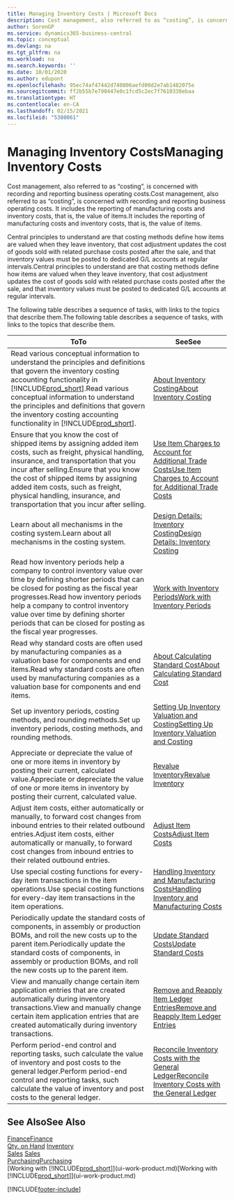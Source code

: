 ```yaml
---
title: Managing Inventory Costs | Microsoft Docs
description: Cost management, also referred to as “costing”, is concerned with recording and reporting business operating costs. It includes the reporting of manufacturing costs and inventory costs, that is, the value of items.
author: SorenGP
ms.service: dynamics365-business-central
ms.topic: conceptual
ms.devlang: na
ms.tgt_pltfrm: na
ms.workload: na
ms.search.keywords: ''
ms.date: 10/01/2020
ms.author: edupont
ms.openlocfilehash: 95ec74af47442d740806aefd00d2e7ab1482075e
ms.sourcegitcommit: ff2b55b7e790447e0c1fcd5c2ec7f7610338ebaa
ms.translationtype: HT
ms.contentlocale: en-CA
ms.lasthandoff: 02/15/2021
ms.locfileid: "5380061"
---
```

# <a name="managing-inventory-costs"></a><span data-ttu-id="528ba-104">Managing Inventory Costs</span><span class="sxs-lookup"><span data-stu-id="528ba-104">Managing Inventory Costs</span></span>
<span data-ttu-id="528ba-105">Cost management, also referred to as “costing”, is concerned with recording and reporting business operating costs.</span><span class="sxs-lookup"><span data-stu-id="528ba-105">Cost management, also referred to as “costing”, is concerned with recording and reporting business operating costs.</span></span> <span data-ttu-id="528ba-106">It includes the reporting of manufacturing costs and inventory costs, that is, the value of items.</span><span class="sxs-lookup"><span data-stu-id="528ba-106">It includes the reporting of manufacturing costs and inventory costs, that is, the value of items.</span></span>   

<span data-ttu-id="528ba-107">Central principles to understand are that costing methods define how items are valued when they leave inventory, that cost adjustment updates the cost of goods sold with related purchase costs posted after the sale, and that inventory values must be posted to dedicated G/L accounts at regular intervals.</span><span class="sxs-lookup"><span data-stu-id="528ba-107">Central principles to understand are that costing methods define how items are valued when they leave inventory, that cost adjustment updates the cost of goods sold with related purchase costs posted after the sale, and that inventory values must be posted to dedicated G/L accounts at regular intervals.</span></span>

<span data-ttu-id="528ba-108">The following table describes a sequence of tasks, with links to the topics that describe them.</span><span class="sxs-lookup"><span data-stu-id="528ba-108">The following table describes a sequence of tasks, with links to the topics that describe them.</span></span>

|<span data-ttu-id="528ba-109">**To**</span><span class="sxs-lookup"><span data-stu-id="528ba-109">**To**</span></span>|<span data-ttu-id="528ba-110">**See**</span><span class="sxs-lookup"><span data-stu-id="528ba-110">**See**</span></span>|  
|------------|-------------|  
|<span data-ttu-id="528ba-111">Read various conceptual information to understand the principles and definitions that govern the inventory costing accounting functionality in [!INCLUDE[prod_short](includes/prod_short.md)].</span><span class="sxs-lookup"><span data-stu-id="528ba-111">Read various conceptual information to understand the principles and definitions that govern the inventory costing accounting functionality in [!INCLUDE[prod_short](includes/prod_short.md)].</span></span>|[<span data-ttu-id="528ba-112">About Inventory Costing</span><span class="sxs-lookup"><span data-stu-id="528ba-112">About Inventory Costing</span></span>](finance-learn-about-costing.md)|  
|<span data-ttu-id="528ba-113">Ensure that you know the cost of shipped items by assigning added item costs, such as freight, physical handling, insurance, and transportation that you incur after selling.</span><span class="sxs-lookup"><span data-stu-id="528ba-113">Ensure that you know the cost of shipped items by assigning added item costs, such as freight, physical handling, insurance, and transportation that you incur after selling.</span></span>|[<span data-ttu-id="528ba-114">Use Item Charges to Account for Additional Trade Costs</span><span class="sxs-lookup"><span data-stu-id="528ba-114">Use Item Charges to Account for Additional Trade Costs</span></span>](payables-how-assign-item-charges.md)|
|<span data-ttu-id="528ba-115">Learn about all mechanisms in the costing system.</span><span class="sxs-lookup"><span data-stu-id="528ba-115">Learn about all mechanisms in the costing system.</span></span>|[<span data-ttu-id="528ba-116">Design Details: Inventory Costing</span><span class="sxs-lookup"><span data-stu-id="528ba-116">Design Details: Inventory Costing</span></span>](design-details-inventory-costing.md)|
|<span data-ttu-id="528ba-117">Read how inventory periods help a company to control inventory value over time by defining shorter periods that can be closed for posting as the fiscal year progresses.</span><span class="sxs-lookup"><span data-stu-id="528ba-117">Read how inventory periods help a company to control inventory value over time by defining shorter periods that can be closed for posting as the fiscal year progresses.</span></span>|[<span data-ttu-id="528ba-118">Work with Inventory Periods</span><span class="sxs-lookup"><span data-stu-id="528ba-118">Work with Inventory Periods</span></span>](finance-how-to-work-with-inventory-periods.md)|
|<span data-ttu-id="528ba-119">Read why standard costs are often used by manufacturing companies as a valuation base for components and end items.</span><span class="sxs-lookup"><span data-stu-id="528ba-119">Read why standard costs are often used by manufacturing companies as a valuation base for components and end items.</span></span>|[<span data-ttu-id="528ba-120">About Calculating Standard Cost</span><span class="sxs-lookup"><span data-stu-id="528ba-120">About Calculating Standard Cost</span></span>](finance-about-calculating-standard-cost.md)|
|<span data-ttu-id="528ba-121">Set up inventory periods, costing methods, and rounding methods.</span><span class="sxs-lookup"><span data-stu-id="528ba-121">Set up inventory periods, costing methods, and rounding methods.</span></span>|[<span data-ttu-id="528ba-122">Setting Up Inventory Valuation and Costing</span><span class="sxs-lookup"><span data-stu-id="528ba-122">Setting Up Inventory Valuation and Costing</span></span>](finance-set-up-inventory-valuation-and-costing.md)|
|<span data-ttu-id="528ba-123">Appreciate or depreciate the value of one or more items in inventory by posting their current, calculated value.</span><span class="sxs-lookup"><span data-stu-id="528ba-123">Appreciate or depreciate the value of one or more items in inventory by posting their current, calculated value.</span></span>|[<span data-ttu-id="528ba-124">Revalue Inventory</span><span class="sxs-lookup"><span data-stu-id="528ba-124">Revalue Inventory</span></span>](inventory-how-revalue-inventory.md)|
|<span data-ttu-id="528ba-125">Adjust item costs, either automatically or manually, to forward cost changes from inbound entries to their related outbound entries.</span><span class="sxs-lookup"><span data-stu-id="528ba-125">Adjust item costs, either automatically or manually, to forward cost changes from inbound entries to their related outbound entries.</span></span>|[<span data-ttu-id="528ba-126">Adjust Item Costs</span><span class="sxs-lookup"><span data-stu-id="528ba-126">Adjust Item Costs</span></span>](inventory-how-adjust-item-costs.md)|
|<span data-ttu-id="528ba-127">Use special costing functions for every-day item transactions in the item operations.</span><span class="sxs-lookup"><span data-stu-id="528ba-127">Use special costing functions for every-day item transactions in the item operations.</span></span>|[<span data-ttu-id="528ba-128">Handling Inventory and Manufacturing Costs</span><span class="sxs-lookup"><span data-stu-id="528ba-128">Handling Inventory and Manufacturing Costs</span></span>](finance-handle-inventory-and-manufacturing-costs.md)|  
|<span data-ttu-id="528ba-129">Periodically update the standard costs of components, in assembly or production BOMs, and roll the new costs up to the parent item.</span><span class="sxs-lookup"><span data-stu-id="528ba-129">Periodically update the standard costs of components, in assembly or production BOMs, and roll the new costs up to the parent item.</span></span>|[<span data-ttu-id="528ba-130">Update Standard Costs</span><span class="sxs-lookup"><span data-stu-id="528ba-130">Update Standard Costs</span></span>](finance-how-to-update-standard-costs.md)|
|<span data-ttu-id="528ba-131">View and manually change certain item application entries that are created automatically during inventory transactions.</span><span class="sxs-lookup"><span data-stu-id="528ba-131">View and manually change certain item application entries that are created automatically during inventory transactions.</span></span>|[<span data-ttu-id="528ba-132">Remove and Reapply Item Ledger Entries</span><span class="sxs-lookup"><span data-stu-id="528ba-132">Remove and Reapply Item Ledger Entries</span></span>](finance-how-to-remove-and-reapply-item-entries.md)|
|<span data-ttu-id="528ba-133">Perform period-end control and reporting tasks, such calculate the value of inventory and post costs to the general ledger.</span><span class="sxs-lookup"><span data-stu-id="528ba-133">Perform period-end control and reporting tasks, such calculate the value of inventory and post costs to the general ledger.</span></span>|[<span data-ttu-id="528ba-134">Reconcile Inventory Costs with the General Ledger</span><span class="sxs-lookup"><span data-stu-id="528ba-134">Reconcile Inventory Costs with the General Ledger</span></span>](finance-how-to-post-inventory-costs-to-the-general-ledger.md)|

## <a name="see-also"></a><span data-ttu-id="528ba-135">See Also</span><span class="sxs-lookup"><span data-stu-id="528ba-135">See Also</span></span>  
 [<span data-ttu-id="528ba-136">Finance</span><span class="sxs-lookup"><span data-stu-id="528ba-136">Finance</span></span>](finance.md)  
 <span data-ttu-id="528ba-137">[Qty. on Hand](inventory-manage-inventory.md) </span><span class="sxs-lookup"><span data-stu-id="528ba-137">[Inventory](inventory-manage-inventory.md) </span></span>  
 <span data-ttu-id="528ba-138">[Sales](sales-manage-sales.md) </span><span class="sxs-lookup"><span data-stu-id="528ba-138">[Sales](sales-manage-sales.md) </span></span>  
 [<span data-ttu-id="528ba-139">Purchasing</span><span class="sxs-lookup"><span data-stu-id="528ba-139">Purchasing</span></span>](purchasing-manage-purchasing.md)  
 <span data-ttu-id="528ba-140">[Working with [!INCLUDE[prod_short](includes/prod_short.md)]](ui-work-product.md)</span><span class="sxs-lookup"><span data-stu-id="528ba-140">[Working with [!INCLUDE[prod_short](includes/prod_short.md)]](ui-work-product.md)</span></span>


[!INCLUDE[footer-include](includes/footer-banner.md)]